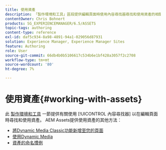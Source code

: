```yaml
---
title: 使用資產
description: 「製作環境和工具」區段提供編輯頁面時使用內容尋找器尋找和使用資產的相關資訊。 AEM Assets提供使用資產的其他方法。
contentOwner: Chris Bohnert
products: SG_EXPERIENCEMANAGER/6.5/ASSETS
topic-tags: authoring
content-type: reference
exl-id: daf5c934-8a98-4891-94a1-029056d87931
solution: Experience Manager, Experience Manager Sites
feature: Authoring
role: User
source-git-commit: 66db4b0b5106617c534b6e1bf428a3057f2c2708
workflow-type: tm+mt
source-wordcount: '80'
ht-degree: 7%

---
```


# 使用資產{#working-with-assets}

此 [製作環境和工具](/help/sites-authoring/author-environment-tools.md) 一節提供有關使用 [!UICONTROL 內容尋找器] 以在編輯頁面時尋找和使用資產。 AEM Assets提供使用資產的其他方法：

* [將Dynamic Media Classic功能新增至您的頁面](/help/sites-classic-ui-authoring/manage-assets-classic-s7.md)
* [使用Dynamic Media](/help/sites-classic-ui-authoring/dynamic-media-assets.md)
* [資產的命名慣例](/help/sites-classic-ui-authoring/asset-naming-conventions.md)
